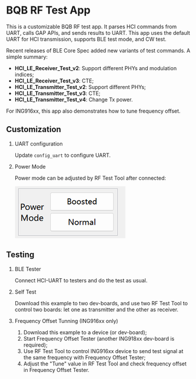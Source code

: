# BQB RF Test App

This is a customizable BQB RF test app. It parses HCI commands from UART, calls GAP APIs, and sends
results to UART. This app uses the default UART for HCI transmission, supports BLE test mode, and CW test.

Recent releases of BLE Core Spec added new variants of test commands. A simple summary:

* **HCI_LE_Receiver_Test_v2**: Support different PHYs and modulation indices;
* **HCI_LE_Receiver_Test_v3**: CTE;
* **HCI_LE_Transmitter_Test_v2**: Support different PHYs;
* **HCI_LE_Transmitter_Test_v3**: CTE;
* **HCI_LE_Transmitter_Test_v4**: Change Tx power.

For ING916xx, this app also demonstrates how to tune frequency offset.

## Customization

1. UART configuration

    Update `config_uart` to configure UART.

1. Power Mode

    Power mode can be adjusted by RF Test Tool after connected:

    ![](./img/power_mode.png)

## Testing

1. BLE Tester

    Connect HCI-UART to testers and do the test as usual.

1. Self Test

    Download this example to two dev-boards, and use two RF Test Tool to control two boards: let one
    as transmitter and the other as receiver.

1. Frequency Offset Tunning (ING916xx only)

    1. Download this example to a device (or dev-board);
    2. Start Frequency Offset Tester (another ING918xx dev-board is required);
    3. Use RF Test Tool to control ING916xx device to send test signal
       at the same frequency with Frequency Offset Tester;
    4. Adjust the "Tune" value in RF Test Tool and check frequency offset
       in Frequency Offset Tester.